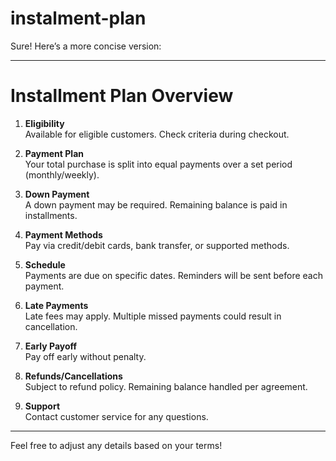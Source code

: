 # instalment-plan
Sure! Here’s a more concise version:

---

# **Installment Plan Overview**

1. **Eligibility**  
   Available for eligible customers. Check criteria during checkout.

2. **Payment Plan**  
   Your total purchase is split into equal payments over a set period (monthly/weekly).

3. **Down Payment**  
   A down payment may be required. Remaining balance is paid in installments.

4. **Payment Methods**  
   Pay via credit/debit cards, bank transfer, or supported methods.

5. **Schedule**  
   Payments are due on specific dates. Reminders will be sent before each payment.

6. **Late Payments**  
   Late fees may apply. Multiple missed payments could result in cancellation.

7. **Early Payoff**  
   Pay off early without penalty.

8. **Refunds/Cancellations**  
   Subject to refund policy. Remaining balance handled per agreement.

9. **Support**  
   Contact customer service for any questions.

---

Feel free to adjust any details based on your terms!
